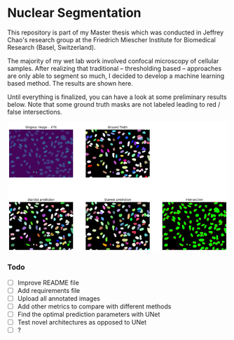 # Nuclear Segmentation

This repository is part of my Master thesis which was conducted in Jeffrey Chao's research group at the Friedrich Miescher Institute for Biomedical Research (Basel, Switzerland).

The majority of my wet lab work involved confocal microscopy of cellular samples. After realizing that traditional – thresholding based – approaches are only able to segment so much, I decided to develop a machine learning based method. The results are shown here.

Until everything is finalized, you can have a look at some preliminary results below. Note that some ground truth masks are not labeled leading to red / false intersections.

![Starnet_example](./examples/Starnet_example.png)

### Todo

- [ ] Improve README file
- [ ] Add requirements file
- [ ] Upload all annotated images
- [ ] Add other metrics to compare with different methods
- [ ] Find the optimal prediction parameters with UNet
- [ ] Test novel architectures as opposed to UNet
- [ ] ?
